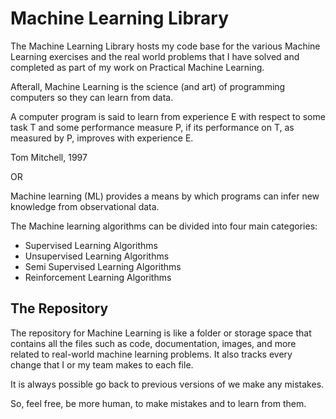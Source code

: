 # Machine Learning Library

The Machine Learning Library hosts my code base for the various Machine Learning exercises and the real world problems that I have solved and completed as part of my work on Practical Machine Learning. 

Afterall, Machine Learning is the science (and art) of programming computers so they can learn from data.

A computer program is said to learn from experience E with respect to some task T and some performance measure P, if its performance on T, as measured by P, improves with experience E.

Tom Mitchell, 1997

OR

Machine learning (ML) provides a means by which programs can infer new knowledge from observational data.

The Machine learning algorithms can be divided into four main categories:
- Supervised Learning Algorithms
- Unsupervised Learning Algorithms
- Semi Supervised Learning Algorithms
- Reinforcement Learning Algorithms

## The Repository

The repository for Machine Learning is like a folder or storage space that contains all the files such as code, documentation, images, and more related to real-world machine learning problems. It also tracks every change that I or my team makes to each file. 

It is always possible go back to previous versions of we make any mistakes.

So, feel free, be more human, to make mistakes and to learn from them.
